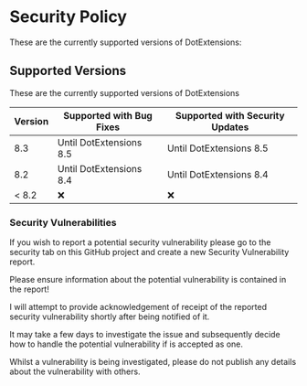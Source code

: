 # Security Policy

These are the currently supported versions of DotExtensions:

## Supported Versions

These are the currently supported versions of DotExtensions

| Version | Supported with Bug Fixes | Supported with Security Updates |
| ------- | ------------------ | ------------------ |
| 8.3 | Until DotExtensions 8.5 | Until DotExtensions 8.5 |
| 8.2 | Until DotExtensions 8.4 | Until DotExtensions 8.4 |
| < 8.2  | :x: | :x: |


### Security Vulnerabilities
If you wish to report a potential security vulnerability please go to the security tab on this GitHub project and create a new Security Vulnerability report. 

Please ensure information about the potential vulnerability is contained in the report!

I will attempt to provide acknowledgement of receipt of the reported security vulnerability shortly after being notified of it. 

It may take a few days to investigate the issue and subsequently decide how to handle the potential vulnerability if is accepted as one.

Whilst a vulnerability is being investigated, please do not publish any details about the vulnerability with others.
